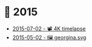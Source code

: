 # 📅 2015

* [2015-07-02 - 📽️ 4K timelapse](https://youtu.be/coLN0bB6X1g)
* [2015-05-02 - 🖼️ georgina.svg](05/64-zoo-legs)
